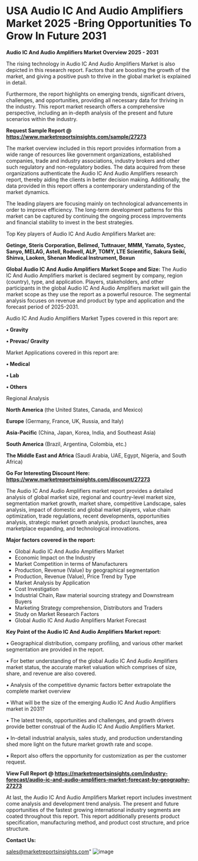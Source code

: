 # USA Audio IC And Audio Amplifiers Market 2025 -Bring Opportunities To Grow In Future 2031

<Strong> Audio IC And Audio Amplifiers Market Overview 2025 - 2031</strong>

The rising technology in Audio IC And Audio Amplifiers Market is also depicted in this research report. Factors that are boosting the growth of the market, and giving a positive push to thrive in the global market is explained in detail.

Furthermore, the report highlights on emerging trends, significant drivers, challenges, and opportunities, providing all necessary data for thriving in the industry. This report market research offers a comprehensive perspective, including an in-depth analysis of the present and future scenarios within the industry.

<strong>Request Sample Report @ <a href=https://www.marketreportsinsights.com/sample/27273>https://www.marketreportsinsights.com/sample/27273</a></strong>

The market overview included in this report provides information from a wide range of resources like government organizations, established companies, trade and industry associations, industry brokers and other such regulatory and non-regulatory bodies. The data acquired from these organizations authenticate the Audio IC And Audio Amplifiers research report, thereby aiding the clients in better decision making. Additionally, the data provided in this report offers a contemporary understanding of the market dynamics.

The leading players are focusing mainly on technological advancements in order to improve efficiency. The long-term development patterns for this market can be captured by continuing the ongoing process improvements and financial stability to invest in the best strategies.

Top Key players of Audio IC And Audio Amplifiers Market are:

<strong>Getinge, Steris Corporation, Belimed, Tuttnauer, MMM, Yamato, Systec, Sanyo, MELAG, Astell, Rodwell, ALP, TOMY, LTE Scientific, Sakura Seiki, Shinva, Laoken, Shenan Medical Instrument, Boxun</strong>

<strong><b>Global Audio IC And Audio Amplifiers Market Scope and Size:</b></strong>
The Audio IC And Audio Amplifiers market is declared segment by company, region (country), type, and application. Players, stakeholders, and other participants in the global Audio IC And Audio Amplifiers market will gain the market scope as they use the report as a powerful resource. The segmental analysis focuses on revenue and product by type and application and the forecast period of 2025-2031.

Audio IC And Audio Amplifiers Market Types covered in this report are:

<strong>• Gravity

• Prevac/ Gravity</strong>

Market Applications covered in this report are:

<strong>• Medical

• Lab

• Others</strong> 

Regional Analysis

<strong>North America</strong> (the United States, Canada, and Mexico)

<strong>Europe</strong> (Germany, France, UK, Russia, and Italy)

<strong>Asia-Pacific</strong> (China, Japan, Korea, India, and Southeast Asia)

<strong>South America</strong> (Brazil, Argentina, Colombia, etc.)

<strong>The Middle East and Africa</strong> (Saudi Arabia, UAE, Egypt, Nigeria, and South Africa)

<strong>Go For Interesting Discount Here: <a href=https://www.marketreportsinsights.com/discount/27273>https://www.marketreportsinsights.com/discount/27273</a></strong>

The Audio IC And Audio Amplifiers market report provides a detailed analysis of global market size, regional and country-level market size, segmentation market growth, market share, competitive Landscape, sales analysis, impact of domestic and global market players, value chain optimization, trade regulations, recent developments, opportunities analysis, strategic market growth analysis, product launches, area marketplace expanding, and technological innovations.

<strong><b>Major factors covered in the report:</b></strong>
<ul>
  <li>Global Audio IC And Audio Amplifiers Market </li>
  <li>Economic Impact on the Industry</li>
  <li>Market Competition in terms of Manufacturers</li>
  <li>Production, Revenue (Value) by geographical segmentation</li>
  <li>Production, Revenue (Value), Price Trend by Type</li>
  <li>Market Analysis by Application</li>
  <li>Cost Investigation</li>
  <li>Industrial Chain, Raw material sourcing strategy and Downstream Buyers</li>
  <li>Marketing Strategy comprehension, Distributors and Traders</li>
  <li>Study on Market Research Factors</li>
  <li>Global Audio IC And Audio Amplifiers Market Forecast</li>
</ul>

<strong><b>Key Point of the Audio IC And Audio Amplifiers Market report:</b></strong>

• Geographical distribution, company profiling, and various other market segmentation are provided in the report.

• For better understanding of the global Audio IC And Audio Amplifiers market status, the accurate market valuation which comprises of size, share, and revenue are also covered.

• Analysis of the competitive dynamic factors better extrapolate the complete market overview

• What will be the size of the emerging Audio IC And Audio Amplifiers market in 2031?

• The latest trends, opportunities and challenges, and growth drivers provide better construal of the Audio IC And Audio Amplifiers Market.

• In-detail industrial analysis, sales study, and production understanding shed more light on the future market growth rate and scope.

• Report also offers the opportunity for customization as per the customer request.

<strong><b>View Full Report @ <a href=https://marketreportsinsights.com/industry-forecast/audio-ic-and-audio-amplifiers-market-forecast-by-geography-27273>https://marketreportsinsights.com/industry-forecast/audio-ic-and-audio-amplifiers-market-forecast-by-geography-27273</a></b></strong>


At last, the Audio IC And Audio Amplifiers Market report includes investment come analysis and development trend analysis. The present and future opportunities of the fastest growing international industry segments are coated throughout this report. This report additionally presents product specification, manufacturing method, and product cost structure, and price structure.

<strong>Contact Us:</strong>

sales@marketreportsinsights.com"
![image](https://github.com/user-attachments/assets/77db4473-c1e9-44ac-ac43-547687feb416)

